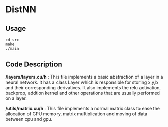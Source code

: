# DistNN

##  Usage

```
cd src
make
./main
```

## Code Description

**/layers/layers.cu/h** : This file implements a basic abstraction of a layer in a neural network. It has a class Layer which is responsible for storing x,y,b and their corresponding derivatives. It also implements the relu activation, backprop, addtion kernel and other operations that are usually performed on a layer.

**/utils/matrix.cu/h** : This file implements a normal matrix class to ease the allocation of GPU memory, matrix multiplication and moving of data between cpu and gpu.